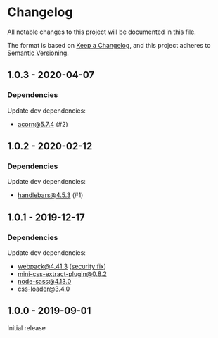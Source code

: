 # Changelog

All notable changes to this project will be documented in this file.

The format is based on [Keep a Changelog](https://keepachangelog.com/en/1.0.0/),
and this project adheres to [Semantic Versioning](https://semver.org/spec/v2.0.0.html).

## 1.0.3 - 2020-04-07

### Dependencies

Update dev dependencies:

- acorn@5.7.4 (#2)

## 1.0.2 - 2020-02-12

### Dependencies

Update dev dependencies:

- handlebars@4.5.3 (#1)

## 1.0.1 - 2019-12-17

### Dependencies

Update dev dependencies:

- webpack@4.41.3 ([security fix](https://github.com/webpack/webpack/releases/tag/v4.41.3))
- mini-css-extract-plugin@0.8.2
- node-sass@4.13.0
- css-loader@3.4.0

## 1.0.0 - 2019-09-01

Initial release
